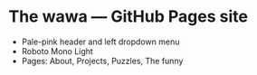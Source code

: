 # The wawa — GitHub Pages site

- Pale-pink header and left dropdown menu
- Roboto Mono Light
- Pages: About, Projects, Puzzles, The funny

